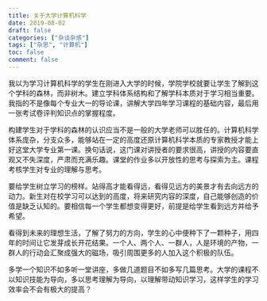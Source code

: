 ```yaml
---
title: 关于大学计算机科学
date: 2019-08-02
draft: false
categories: ["杂谈杂感"]
tags: ["杂思", "计算机"]
toc: false
comment: false
---
```


我以为学习计算机科学的学生在刚进入大学的时候，学院学校就要让学生了解到这个学科的森林，而非树木。建立学科体系结构和了解学科本质对于学习相当重要。我指的不是像每个专业大一的导论课，讲解大学四年学习课程的基础内容，最后用一张考试卷评判知识点的掌握程度。

构建学生对于学科的森林的认识应当不是一般的大学老师可以胜任的。计算机科学体系庞杂，分支众多，能够站在一定的高度还原计算机科学本质的专家教授才能上好这堂大学专业第一课。换句话说，这门课对讲授者的要求很高，讲授的内容要直观又不失深度，严肃而充满乐趣。课堂的作业多以开放性的思考与探索为主。课程考核学生对专业的理解与思考。

要给学生树立学习的榜样。站得高才能看得远，看得见远方的美景才有去向远方的动力。新生对在校学习可以达到的高度，将来研究内容的深度，自己能够创造的价值是缺乏认知的。要相信每一个学生都想变得更好，前提是给学生看到远方并给予希望。

看得到未来的理想生活，了解了努力的方向，学生的心中便种下了一颗种子，用四年的时间让它发芽成长开花结果。一个人、两个人、一群人，人是环境的产物，一群人的行动会汇聚成强大的磁场，吸引周围更多的人加入这个积极的队伍。

多学一个知识不如多听一堂讲座，多做几道题目不如多写几篇思考。大学的课程不以知识技能为导向，多以思考理解为导向，以理解带动知识学习，这样学生的学习效率会不会有极大的提高？

